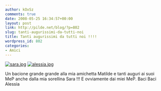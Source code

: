 ```yaml
---
author: kOxSz
comments: true
date: 2008-05-25 16:34:57+00:00
layout: post
link: http://pilde.net/blog/?p=802
slug: tanti-augurissimi-da-tutti-noi
title: Tanti augurissimi da tutti noi !!!!
wordpress_id: 802
categories:
- Amici
---
```


[![sara.jpg](http://pilde.net/blog/wp-content/uploads/2008/05/sara.jpg)](http://pilde.net/blog/wp-content/uploads/2008/05/sara.jpg)
[![alessia.jpg](http://pilde.net/blog/wp-content/uploads/2008/05/alessia.jpg)](http://pilde.net/blog/wp-content/uploads/2008/05/alessia.jpg)

Un bacione grande grande alla mia amichetta Matilde e tanti auguri ai suoi MeP anche dalla mia sorellina Sara !!! E ovviamente dai miei MeP. Baci Baci
Alessia 

